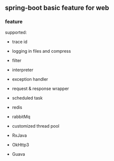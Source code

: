 ## spring-boot basic feature for web

### feature

supported:

* trace id

* logging in files and compress

* filter

* interpreter

* exception handler

* request & response wrapper

* scheduled task

* redis

* rabbitMq

* customized thread pool

* RxJava

* OkHttp3

* Guava